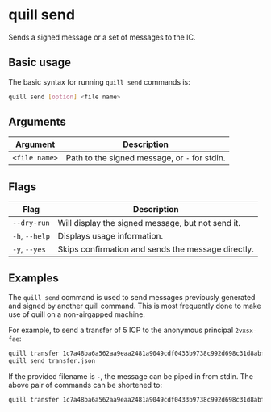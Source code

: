 # quill send

Sends a signed message or a set of messages to the IC.

## Basic usage

The basic syntax for running `quill send` commands is:

``` bash
quill send [option] <file name>
```

## Arguments

| Argument      | Description                                   |
|---------------|-----------------------------------------------|
| `<file name>` | Path to the signed message, or `-` for stdin. |

## Flags

| Flag           | Description                                        |
|----------------|----------------------------------------------------|
| `--dry-run`    | Will display the signed message, but not send it.  |
| `-h`, `--help` | Displays usage information.                        |
| `-y`, `--yes`  | Skips confirmation and sends the message directly. |

## Examples

The `quill send` command is used to send messages previously generated and signed by another quill command. This is most frequently done to make use of quill on a non-airgapped machine. 

For example, to send a transfer of 5 ICP to the anonymous principal `2vxsx-fae`:

```sh
quill transfer 1c7a48ba6a562aa9eaa2481a9049cdf0433b9738c992d698c31d8abf89cadc79 --amount 5 > transfer.json
quill send transfer.json
```

If the provided filename is `-`, the message can be piped in from stdin. The above pair of commands can be shortened to:

```sh
quill transfer 1c7a48ba6a562aa9eaa2481a9049cdf0433b9738c992d698c31d8abf89cadc79 --amount 5 > transfer.json | quill send --yes -
```
